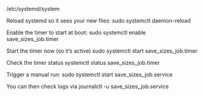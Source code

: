 /etc/systemd/system


Reload systemd so it sees your new files:
sudo systemctl daemon-reload


Enable the timer to start at boot:
sudo systemctl enable save_sizes_job.timer


Start the timer now (so it’s active)
sudo systemctl start save_sizes_job.timer




Check the timer status
systemctl status save_sizes_job.timer



Trigger a manual run:
sudo systemctl start save_sizes_job.service


You can then check logs via
journalctl -u save_sizes_job.service